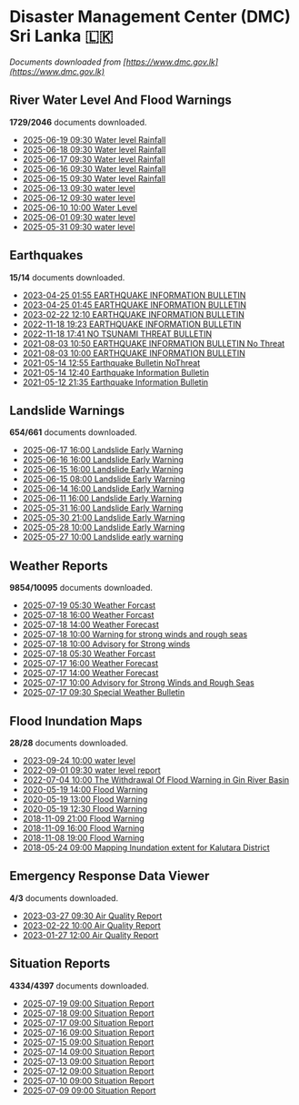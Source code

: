 # Disaster Management Center (DMC) Sri Lanka :sri_lanka:

*Documents downloaded from [https://www.dmc.gov.lk](https://www.dmc.gov.lk)*

## River Water Level And Flood Warnings

**1729/2046** documents downloaded.

* [2025-06-19 09:30 Water level  Rainfall](data/river-water-level-and-flood-warnings/20250619.0930.water-level-rainfall.pdf)
* [2025-06-18 09:30 Water level  Rainfall](data/river-water-level-and-flood-warnings/20250618.0930.water-level-rainfall.jpg)
* [2025-06-17 09:30 Water level  Rainfall](data/river-water-level-and-flood-warnings/20250617.0930.water-level-rainfall.pdf)
* [2025-06-16 09:30 Water level  Rainfall](data/river-water-level-and-flood-warnings/20250616.0930.water-level-rainfall.pdf)
* [2025-06-15 09:30 Water level  Rainfall](data/river-water-level-and-flood-warnings/20250615.0930.water-level-rainfall.pdf)
* [2025-06-13 09:30 water level](data/river-water-level-and-flood-warnings/20250613.0930.water-level.pdf)
* [2025-06-12 09:30 water level](data/river-water-level-and-flood-warnings/20250612.0930.water-level.pdf)
* [2025-06-10 10:00 Water Level](data/river-water-level-and-flood-warnings/20250610.1000.water-level.pdf)
* [2025-06-01 09:30 water level](data/river-water-level-and-flood-warnings/20250601.0930.water-level.png)
* [2025-05-31 09:30 water level](data/river-water-level-and-flood-warnings/20250531.0930.water-level.jpg)

## Earthquakes

**15/14** documents downloaded.

* [2023-04-25 01:55 EARTHQUAKE INFORMATION BULLETIN](data/earthquakes/20230425.0155.earthquake-information-bulletin.pdf)
* [2023-04-25 01:45 EARTHQUAKE INFORMATION BULLETIN](data/earthquakes/20230425.0145.earthquake-information-bulletin.pdf)
* [2023-02-22 12:10 EARTHQUAKE INFORMATION BULLETIN](data/earthquakes/20230222.1210.earthquake-information-bulletin.pdf)
* [2022-11-18 19:23 EARTHQUAKE INFORMATION BULLETIN](data/earthquakes/20221118.1923.earthquake-information-bulletin.pdf)
* [2022-11-18 17:41 NO TSUNAMI THREAT BULLETIN](data/earthquakes/20221118.1741.no-tsunami-threat-bulletin.pdf)
* [2021-08-03 10:50 EARTHQUAKE INFORMATION BULLETIN No Threat](data/earthquakes/20210803.1050.earthquake-information-bulletin-no-threat.pdf)
* [2021-08-03 10:00 EARTHQUAKE INFORMATION BULLETIN](data/earthquakes/20210803.1000.earthquake-information-bulletin.pdf)
* [2021-05-14 12:55 Earthquake Bulletin NoThreat](data/earthquakes/20210514.1255.earthquake-bulletin-nothreat.pdf)
* [2021-05-14 12:40 Earthquake Information Bulletin](data/earthquakes/20210514.1240.earthquake-information-bulletin.pdf)
* [2021-05-12 21:35 Earthquake Information Bulletin](data/earthquakes/20210512.2135.earthquake-information-bulletin.pdf)

## Landslide Warnings

**654/661** documents downloaded.

* [2025-06-17 16:00 Landslide Early Warning](data/landslide-warnings/20250617.1600.landslide-early-warning.pdf)
* [2025-06-16 16:00 Landslide Early Warning](data/landslide-warnings/20250616.1600.landslide-early-warning.pdf)
* [2025-06-15 16:00 Landslide Early Warning](data/landslide-warnings/20250615.1600.landslide-early-warning.pdf)
* [2025-06-15 08:00 Landslide Early Warning](data/landslide-warnings/20250615.0800.landslide-early-warning.pdf)
* [2025-06-14 16:00 Landslide Early Warning](data/landslide-warnings/20250614.1600.landslide-early-warning.pdf)
* [2025-06-11 16:00 Landslide Early Warning](data/landslide-warnings/20250611.1600.landslide-early-warning.pdf)
* [2025-05-31 16:00 Landslide Early Warning](data/landslide-warnings/20250531.1600.landslide-early-warning.pdf)
* [2025-05-30 21:00 Landslide Early Warning](data/landslide-warnings/20250530.2100.landslide-early-warning.pdf)
* [2025-05-28 10:00 Landslide Early Warning](data/landslide-warnings/20250528.1000.landslide-early-warning.pdf)
* [2025-05-27 10:00 Landslide early warning](data/landslide-warnings/20250527.1000.landslide-early-warning.pdf)

## Weather Reports

**9854/10095** documents downloaded.

* [2025-07-19 05:30 Weather Forcast](data/weather-reports/20250719.0530.weather-forcast.pdf)
* [2025-07-18 16:00 Weather Forcast](data/weather-reports/20250718.1600.weather-forcast.pdf)
* [2025-07-18 14:00 Weather Forecast](data/weather-reports/20250718.1400.weather-forecast.pdf)
* [2025-07-18 10:00 Warning for strong winds and rough seas](data/weather-reports/20250718.1000.warning-for-strong-winds-and-rough-seas.pdf)
* [2025-07-18 10:00 Advisory for Strong winds](data/weather-reports/20250718.1000.advisory-for-strong-winds.pdf)
* [2025-07-18 05:30 Weather Forcast](data/weather-reports/20250718.0530.weather-forcast.pdf)
* [2025-07-17 16:00 Weather Forecast](data/weather-reports/20250717.1600.weather-forecast.pdf)
* [2025-07-17 14:00 Weather Forecast](data/weather-reports/20250717.1400.weather-forecast.pdf)
* [2025-07-17 10:00 Advisory for Strong Winds and Rough Seas](data/weather-reports/20250717.1000.advisory-for-strong-winds-and-rough-seas.pdf)
* [2025-07-17 09:30 Special Weather Bulletin](data/weather-reports/20250717.0930.special-weather-bulletin.pdf)

## Flood Inundation Maps

**28/28** documents downloaded.

* [2023-09-24 10:00 water level](data/flood-inundation-maps/20230924.1000.water-level.pdf)
* [2022-09-01 09:30 water level report](data/flood-inundation-maps/20220901.0930.water-level-report.pdf)
* [2022-07-04 10:00 The Withdrawal Of Flood Warning in Gin River Basin](data/flood-inundation-maps/20220704.1000.the-withdrawal-of-flood-warning-in-gin-river-basin.pdf)
* [2020-05-19 14:00 Flood Warning](data/flood-inundation-maps/20200519.1400.flood-warning.pdf)
* [2020-05-19 13:00 Flood Warning](data/flood-inundation-maps/20200519.1300.flood-warning.pdf)
* [2020-05-19 12:30 Flood Warning](data/flood-inundation-maps/20200519.1230.flood-warning.pdf)
* [2018-11-09 21:00 Flood Warning](data/flood-inundation-maps/20181109.2100.flood-warning.PDF)
* [2018-11-09 16:00 Flood Warning](data/flood-inundation-maps/20181109.1600.flood-warning.PDF)
* [2018-11-08 19:00 Flood Warning](data/flood-inundation-maps/20181108.1900.flood-warning.PDF)
* [2018-05-24 09:00 Mapping Inundation extent for Kalutara District](data/flood-inundation-maps/20180524.0900.mapping-inundation-extent-for-kalutara-district.pdf)

## Emergency Response Data Viewer

**4/3** documents downloaded.

* [2023-03-27 09:30 Air Quality Report](data/emergency-response-data-viewer/20230327.0930.air-quality-report.pdf)
* [2023-02-22 10:00 Air Quality Report](data/emergency-response-data-viewer/20230222.1000.air-quality-report.pdf)
* [2023-01-27 12:00 Air Quality Report](data/emergency-response-data-viewer/20230127.1200.air-quality-report.pdf)

## Situation Reports

**4334/4397** documents downloaded.

* [2025-07-19 09:00 Situation Report](data/situation-reports/20250719.0900.situation-report.pdf)
* [2025-07-18 09:00 Situation Report](data/situation-reports/20250718.0900.situation-report.pdf)
* [2025-07-17 09:00 Situation Report](data/situation-reports/20250717.0900.situation-report.pdf)
* [2025-07-16 09:00 Situation Report](data/situation-reports/20250716.0900.situation-report.pdf)
* [2025-07-15 09:00 Situation Report](data/situation-reports/20250715.0900.situation-report.pdf)
* [2025-07-14 09:00 Situation Report](data/situation-reports/20250714.0900.situation-report.pdf)
* [2025-07-13 09:00 Situation Report](data/situation-reports/20250713.0900.situation-report.pdf)
* [2025-07-12 09:00 Situation Report](data/situation-reports/20250712.0900.situation-report.pdf)
* [2025-07-10 09:00 Situation Report](data/situation-reports/20250710.0900.situation-report.pdf)
* [2025-07-09 09:00 Situation Report](data/situation-reports/20250709.0900.situation-report.pdf)
